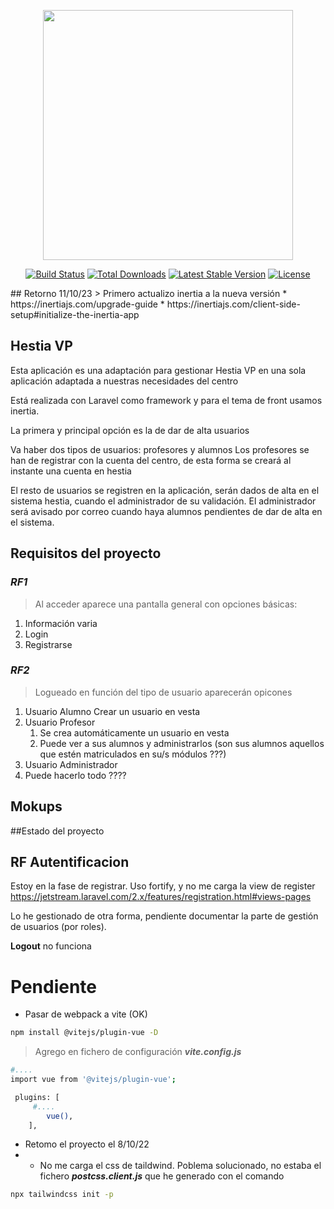 <p align="center"><a href="https://laravel.com" target="_blank"><img src="https://raw.githubusercontent.com/laravel/art/master/logo-lockup/5%20SVG/2%20CMYK/1%20Full%20Color/laravel-logolockup-cmyk-red.svg" width="400"></a></p>

<p align="center">
<a href="https://travis-ci.org/laravel/framework"><img src="https://travis-ci.org/laravel/framework.svg" alt="Build Status"></a>
<a href="https://packagist.org/packages/laravel/framework"><img src="https://img.shields.io/packagist/dt/laravel/framework" alt="Total Downloads"></a>
<a href="https://packagist.org/packages/laravel/framework"><img src="https://img.shields.io/packagist/v/laravel/framework" alt="Latest Stable Version"></a>
<a href="https://packagist.org/packages/laravel/framework"><img src="https://img.shields.io/packagist/l/laravel/framework" alt="License"></a>
</p>
## Retorno 11/10/23
> Primero actualizo inertia a la nueva versión
* https://inertiajs.com/upgrade-guide
* https://inertiajs.com/client-side-setup#initialize-the-inertia-app

## Hestia VP

Esta aplicación es una adaptación para gestionar Hestia VP en una sola aplicación adaptada a nuestras necesidades del centro

Está realizada con Laravel como framework y para el tema de front usamos inertia.

La primera y principal opción es la de dar de alta usuarios

Va haber dos tipos de usuarios: profesores y alumnos
Los profesores se han de registrar con la cuenta del centro, de esta forma se creará al instante una cuenta en hestia

El resto de usuarios se  registren en la aplicación, serán dados de alta en el sistema hestia, cuando el administrador de su validación. El administrador será avisado por correo cuando haya alumnos pendientes de dar de alta en el sistema.
## Requisitos del proyecto
### ___RF1___
>Al acceder aparece una pantalla general con opciones básicas:

1. Información varia
2. Login
3. Registrarse


### *****RF2*****
> Logueado en función del tipo de usuario aparecerán opicones

1. Usuario Alumno Crear un usuario en vesta
2. Usuario Profesor
   1. Se crea automáticamente un usuario en vesta
   2. Puede ver a sus alumnos y administrarlos (son sus alumnos aquellos que estén matriculados en su/s módulos ???)
3. Usuario Administrador
 1. Puede hacerlo todo ????
  

## Mokups




##Estado del proyecto
## RF Autentificacion
Estoy en la fase de registrar. Uso fortify, y no me carga la view de register
 https://jetstream.laravel.com/2.x/features/registration.html#views-pages

Lo he gestionado de otra forma, pendiente documentar la parte de gestión de usuarios (por roles).
  
  ****Logout**** no funciona  
  
# Pendiente

 * Pasar de webpack a vite (OK) 
  ```bash
 npm install @vitejs/plugin-vue -D 
  ``` 
>Agrego en fichero de configuración *****vite.config.js*****
```bash
#....
import vue from '@vitejs/plugin-vue';

 plugins: [
     #....
        vue(),
    ],

```
 * Retomo el proyecto el 8/10/22
 * * No me carga el css de taildwind. Poblema solucionado, no estaba el fichero *****postcss.client.js***** que he generado con el comando 
```bash
npx tailwindcss init -p
```
